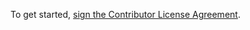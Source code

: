 To get started, <a href="https://www.clahub.com/agreements/TUB-Control/CLA_Example">sign the Contributor License Agreement</a>.

